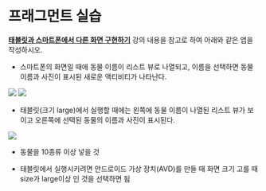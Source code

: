 # 프래그먼트   실습

**[태블릿과 스마트폰에서 다른 화면 구현하기](fragment-example.html)** 강의 내용을 참고로 하여 아래와 같은 앱을 작성하시오.

* 스마트폰의 화면일 때에 동물 이름이 리스트 뷰로 나열되고, 이름을 선택하면 동물 이름과 사진이 표시된 새로운 액티비티가 나타난다.

![](figure/fragment-lab1.png)
![](figure/fragment-lab2.png)

* 태블릿(크기 large)에서 실행할 때에는 왼쪽에 동물 이름이 나열된 리스트 뷰가 보이고 오른쪽에 선택된 동물의 이름과 사진이 표시된다.

![](figure/fragment-lab3.png)

* 동물을 10종류 이상 넣을 것

* 태블릿에서 실행시키려면 안드로이드 가상 장치(AVD)를 만들 때 화면 크기 고를 때 size가 large이상 인 것을 선택하면 됨
